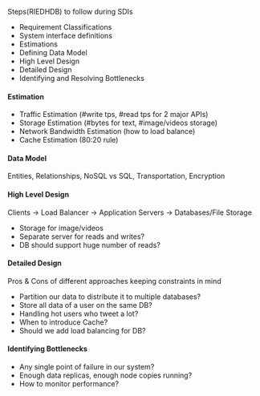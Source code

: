 Steps(RIEDHDB) to follow during SDIs

* Requirement Classifications
* System interface definitions
* Estimations
* Defining Data Model
* High Level Design
* Detailed Design
* Identifying and Resolving Bottlenecks

#### Estimation
* Traffic Estimation (#write tps, #read tps for 2 major APIs)
* Storage Estimation (#bytes for text, #image/videos storage)
* Network Bandwidth Estimation (how to load balance)
* Cache Estimation (80:20 rule)

#### Data Model
Entities, Relationships, NoSQL vs SQL, Transportation, Encryption

#### High Level Design
Clients -> Load Balancer -> Application Servers -> Databases/File Storage

* Storage for image/videos
* Separate server for reads and writes?
* DB should support huge number of reads?

#### Detailed Design
Pros & Cons of different approaches keeping constraints in mind

* Partition our data to distribute it to multiple databases?
* Store all data of a user on the same DB?
* Handling hot users who tweet a lot?
* When to introduce Cache?
* Should we add load balancing for DB?

#### Identifying Bottlenecks

* Any single point of failure in our system?
* Enough data replicas, enough node copies running?
* How to monitor performance?








